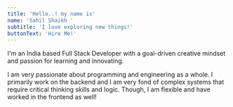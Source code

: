 ```yaml
---
title: 'Hello..! my name is'
name: 'Sahil Shaikh '
subtitle: 'I love exploring new things!'
buttonText: 'Hire Me!'
---
```


I'm an India based Full Stack Developer with a goal-driven creative mindset and passion for learning and innovating.

 I am very passionate about programming and engineering as a whole. I primarily work on the backend and I am very fond of complex systems that require critical thinking skills and logic. Though, I am flexible and have worked in the frontend as well!

